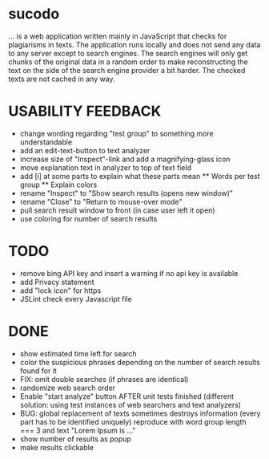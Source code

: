 sucodo
=======

... is a web application written mainly in JavaScript that checks for
plagiarisms in texts. The application runs locally and does not send
any data to any server except to search engines. The search engines will
only get chunks of the original data in a random order to make reconstructing
the text on the side of the search engine provider a bit harder.
The checked texts are not cached in any way.

USABILITY FEEDBACK
==================
* change wording regarding "test group" to something more understandable
* add an edit-text-button to text analyzer
* increase size of "Inspect"-link and add a magnifying-glass icon
* move explanation text in analyzer to top of text field
* add [i] at some parts to explain what these parts mean
** Words per test group
** Explain colors
* rename "Inspect" to "Show search results (opens new window)"
* rename "Close" to "Return to mouse-over mode"
* pull search result window to front (in case user left it open)
* use coloring for number of search results

TODO
====
* remove bing API key and insert a warning if no api key is available
* add Privacy statement
* add "lock icon" for https
* JSLint check every Javascript file

DONE
====
* show estimated time left for search
* color the suspicious phrases depending on the number of search results found for it
* FIX: omit double searches (if phrases are identical)
* randomize web search order
* Enable "start analyze" button AFTER unit tests finished (different solution: using test instances of web searchers and text analyzers)
* BUG: global replacement of texts sometimes destroys information (every part has to be identified uniquely)
  reproduce with word group length === 3 and text
  "Lorem Ipsum is ..."
* show number of results as popup
* make results clickable